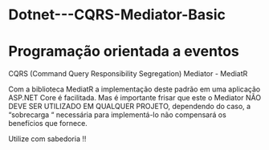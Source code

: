 # Dotnet---CQRS-Mediator-Basic

# Programação orientada a eventos

CQRS (Command Query Responsibility Segregation)
Mediator - MediatR

Com a biblioteca MediatR a implementação deste padrão em uma aplicação ASP.NET Core é facilitada. Mas é importante frisar que este o Mediator NÃO DEVE SER UTILIZADO EM QUALQUER PROJETO, dependendo do caso, a “sobrecarga “ necessária para implementá-lo não compensará os benefícios que fornece.

Utilize com sabedoria !!